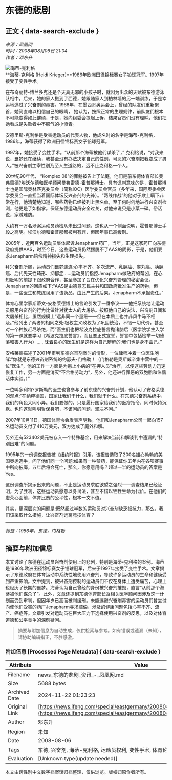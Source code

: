 # 东德的悲剧

## 正文 { data-search-exclude }


*来源：凤凰网*  
*时间：2008年08月06日 21:04*  
*作者：邓东升*  

![海蒂-克利格](http://img.ifeng.com/hres/200808/06/21/2b9e5137bae0b808fddbcc479f0a6116.jpg)  
**海蒂-克利格 \[Heidi Krieger\]**1986年欧洲田径锦标赛女子铅球冠军。1997年接受了变性手术。

在布奇丽特-博兰多克还是个天真无邪的小孩子时，就因为出众的天赋被东德游泳队相中，后来，她的家人搬到了西德，她跟随家人到柏林墙的另一端训练，于是幸运地逃过了兴奋剂的毒害。1968年，在墨西哥奥运会上，曾经的队友们重新聚首，她简直难以相信自己的眼睛， 她认为，按照正常的生理规律，前队友们根本不可能变得如此健硕，于是，她向组委会提起上诉，结果官员们没有理睬，他们把她看成是失败者中不服气的小愤青。

安德里斯-克利格是受害运动员的代表人物，他成名时的名字是海蒂-克利格，1986年，海蒂获得了欧洲田径锦标赛女子铅球冠军。

1997年，她接受了变性手术。“从前那个海蒂被他们谋杀了，” 克利格说，“对我来说，噩梦还在继续，我甚至没有办法决定自己的性别，可恶的兴奋剂把我变成了男人。”被兴奋剂主宰性别乃至人生道路的，远不止克利格一个人。

20世纪90年代， “Komplex 08”的罪魁被告上了法庭，他们是前东德体育部长曼弗雷德?埃沃尔德和医学顾问曼弗雷德-霍普那博士。具有讽刺意味的是，霍普那博士也是国际奥林匹克委员会（简称IOC）医学委员会官员（多年来，国际奥委会医学委员会一直担当着国际体坛反兴奋剂的先锋）。“两线作战”的他对于欺上瞒下非常在行，他清楚地知道，哪些药物已经被列上黑名单，至于何时何地进行兴奋剂检测，他更是了如指掌。保证东德运动员安全过关，对他来说只是小菜一碟。俗话说，家贼难防。

大约有一万名涉案运动员药检从未出过问题，这也从一个侧面说明，霍普那博士手段之高明。埃沃尔德和霍普那都被判有罪，但因年事已高缓刑。

2005年，近两百名运动员集体起诉Jenapharm药厂，当年，正是这家药厂向东德政府提供AAS，时至今日，这些运动员仍然摆脱不了AAS的阴影，于是，他们要求Jenapharm赔偿精神损失和生理损失。

拜兴奋剂所赐，运动员们噩梦连连:心率不齐、多次流产、乳腺癌、睾丸癌、胰腺癌、后代先天性畸形、抑郁症……运动员们指控Jenapharm做政府的帮凶，在心知肚明的前提下跟政府合作，甚至参加了旨在优化兴奋剂管理的秘密会议。Jenapharm的回应如下:“AAS是由德意志民主共和国政府批准生产的药物，但是，一些医生和教练误用了该药品，由此产生的后果，Jenapharm不承担责任。”

体育心里学家斯蒂文-安格莱德博士的言论引发了一番争议——他把系统地让运动员服用兴奋剂的行为比做针对犹太人的大屠杀。按照他自己的说法，兴奋剂丑闻和大屠杀相比，虽然规模上“远非同一个量级——但在本质上也并非风牛马不相及。”他列出了两者的相同之处:极权主义政权为了巩固统治，不惜一切代价，甚至对一个种族赶尽杀绝，而“医生们也把希波克拉底誓言抛诸脑后（医学院学生入学的第一课就要学习《希波克拉底誓言》，而且要正式宣誓，誓言中包括检举一切堕落和害人行为）……昧着良心的医生们是这样为自己辩解的:我们也是身不由己。”

安格莱德描述了2001年审判东德兴奋剂案时的情形，一位律师冲着一位医生咆哮:“你就是东德兴奋剂系统的约瑟夫-门格勒！（门格勒是奥斯威辛集中营中的一位“医生”，他的工作一方面是为患上小病的“在押人员”治疗，以便这些劳动力迅速恢复工作，另一方面是消灭“不合格劳动力”，另外，他还进行罪恶的双胞胎和侏儒活体实验。）”

一位叫多利特?罗斯勒的医生也曾参与了前东德的兴奋剂计划，他认可了安格莱德的观点:“在纳粹德国，国家让我们干什么，我们就干什么。在东德兴奋剂系统中，我们的角色大同小异。我们要做的，只是履行国家给我们的医疗指令，同时保持沉默。也许这就叫明哲保身吧，不该问的问题，坚决不问。”

2007年10月11日，德国体育协会发表声明称，他们和Jenapharm公司一起向157名运动员支付了410万美元，双方达成了庭外和解。

另外还有523402美元被存入一个特殊基金，用来解决当前和解谈判中遗漏的“特别困难”的问题。

1995年的一份调查报告被《纽约时报》引用，该报告选取了200名雄心勃勃的美国奥运选手，问了他们同一个问题:如果有一种禁药，能保证你五年内在各项赛事中所向披靡，五年后将会死亡，那么，你愿意用吗？超过一半的运动员的答案是Yes。

这份调查所揭示出来的问题，不止是运动员求胜欲望之强烈——调查结果已经证明，为了胜利，这些运动员愿意以身试法，甚至不惜以牺牲生命为代价。在他们的虚荣心面前，体育比赛的公平性，根本一文不值。

其实，更深层次的问题是:既然超过半数的运动员对兴奋剂缺乏抵抗力，那么，我们该采取什么措施，让兴奋剂远离竞技体育？

--- 

*标签：1986年，东德，门格勒*
<!-- tcd_original_link https://news.ifeng.com/special/eastgermany/200808/0806_4193_700625_1.shtml -->
## 摘要与附加信息

<!-- tcd_abstract -->
本文讨论了东德在运动员兴奋剂使用上的悲剧，特别是海蒂-克利格的案例。海蒂是1986年欧洲田径锦标赛女子铅球冠军，后来于1997年接受了变性手术。文章揭示了东德政府在体育运动中系统性地使用兴奋剂，导致许多运动员的生命和健康受到严重影响。文中提到，被兴奋剂控制的运动员们不仅在身体上遭受痛苦，心理上也经历了长期的噩梦。海蒂认为自己曾经的身份被兴奋剂摧毁，直言“从前那个海蒂被他们谋杀了”。此外，文章还提到东德体育部长及相关医学顾问因涉及这一计划而受到审判，但因年岁已高而被判缓刑。未能逃避兴奋剂毒害的运动员们曾尝试向使他们受害的药厂Jenapharm寻求赔偿，涉及的健康问题包括心率不齐、流产、癌症等。文章引发对运动员在巨大压力下选择使用兴奋剂的反思，以及对体育道德和公平竞争的深刻疑问。
<!-- tcd_abstract_end -->

> 摘要与附加信息为自动生成，仅供检索与参考。如有错误或遗漏（未知），请协助编辑指正，不胜感激。

### 附加信息 [Processed Page Metadata] { data-search-exclude }

| Attribute       | Value                                  |
|-----------------|----------------------------------------|
| Filename        | news_东德的悲剧_资讯_-_凤凰网.md                             |
| Size            | 5688 bytes                           |
| Archived Date   | 2024-11-22 01:23:23                             |
| Original Link   | [https://news.ifeng.com/special/eastgermany/200808/0806_4193_700625_1.shtml](https://news.ifeng.com/special/eastgermany/200808/0806_4193_700625_1.shtml)                       |
| Author          | 邓东升                               |
| Region          | 未知                               |
| Date            | 2008-08-06                                 |
| Tags            | 东德, 兴奋剂, 海蒂-克利格, 运动员权利, 变性手术, 体育伦理                                 |
| Evaluation            | [Unknown type(update needed)]                                 |
<!-- tcd_table_end -->

本文由跨性别中文数字档案馆归档整理，仅供浏览。版权归原作者所有。
